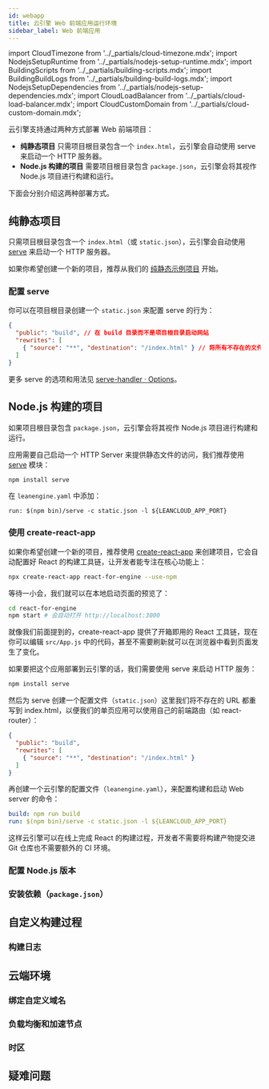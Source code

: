 ```yaml
---
id: webapp
title: 云引擎 Web 前端应用运行环境
sidebar_label: Web 前端应用
---
```


import CloudTimezone from '../_partials/cloud-timezone.mdx';
import NodejsSetupRuntime from '../_partials/nodejs-setup-runtime.mdx';
import BuildingScripts from '../_partials/building-scripts.mdx';
import BuildingBuildLogs from '../_partials/building-build-logs.mdx';
import NodejsSetupDependencies from '../_partials/nodejs-setup-dependencies.mdx';
import CloudLoadBalancer from '../_partials/cloud-load-balancer.mdx';
import CloudCustomDomain from '../_partials/cloud-custom-domain.mdx';

云引擎支持通过两种方式部署 Web 前端项目：

- **纯静态项目** 只需项目根目录包含一个 `index.html`，云引擎会自动使用 serve 来启动一个 HTTP 服务器。
- **Node.js 构建的项目** 需要项目根目录包含 `package.json`，云引擎会将其视作 Node.js 项目进行构建和运行。

下面会分别介绍这两种部署方式。

## 纯静态项目

只需项目根目录包含一个 `index.html`（或 `static.json`），云引擎会自动使用 [serve](https://www.npmjs.com/package/serve) 来启动一个 HTTP 服务器。

如果你希望创建一个新的项目，推荐从我们的 [纯静态示例项目](https://github.com/leancloud/static-getting-started) 开始。

### 配置 serve

你可以在项目根目录创建一个 `static.json` 来配置 serve 的行为：

```json title='static.json'
{
  "public": "build", // 在 build 目录而不是项目根目录启动网站
  "rewrites": [
    { "source": "**", "destination": "/index.html" } // 将所有不存在的文件的请求重定向到 index.html（适用大部分单页面应用）
  ]
}
```

更多 serve 的选项和用法见 [serve-handler · Options](https://github.com/vercel/serve-handler#options)。

## Node.js 构建的项目

如果项目根目录包含 `package.json`，云引擎会将其视作 Node.js 项目进行构建和运行。

应用需要自己启动一个 HTTP Server 来提供静态文件的访问，我们推荐使用 [serve](https://www.npmjs.com/package/serve) 模块：

```sh
npm install serve
```

在 `leanengine.yaml` 中添加：

``` title='leanengine.yaml'
run: $(npm bin)/serve -c static.json -l ${LEANCLOUD_APP_PORT}
```

### 使用 create-react-app

如果你希望创建一个新的项目，推荐使用 [create-react-app](https://create-react-app.dev/) 来创建项目，它会自动配置好 React 的构建工具链，让开发者能专注在核心功能上：

```sh
npx create-react-app react-for-engine --use-npm
```

等待一小会，我们就可以在本地启动页面的预览了：

```sh
cd react-for-engine
npm start # 会自动打开 http://localhost:3000
```

就像我们前面提到的，create-react-app 提供了开箱即用的 React 工具链，现在你可以编辑 `src/App.js` 中的代码，甚至不需要刷新就可以在浏览器中看到页面发生了变化。

如果要把这个应用部署到云引擎的话，我们需要使用 serve 来启动 HTTP 服务：

```sh
npm install serve
```

然后为 serve 创建一个配置文件（`static.json`）这里我们将不存在的 URL 都重写到 index.html，以便我们的单页应用可以使用自己的前端路由（如 react-router）：

```json title='static.json'
{
  "public": "build",
  "rewrites": [
    { "source": "**", "destination": "/index.html" }
  ]
}
```

再创建一个云引擎的配置文件（`leanengine.yaml`），来配置构建和启动 Web server 的命令：

```yaml title='leanengine.yaml'
build: npm run build
run: $(npm bin)/serve -c static.json -l ${LEANCLOUD_APP_PORT}
```

这样云引擎可以在线上完成 React 的构建过程，开发者不需要将构建产物提交进 Git 仓库也不需要额外的 CI 环境。

### 配置 Node.js 版本

<NodejsSetupRuntime />

### 安装依赖（`package.json`）

<NodejsSetupDependencies />

## 自定义构建过程

<BuildingScripts />

### 构建日志

<BuildingBuildLogs />

## 云端环境

### 绑定自定义域名

<CloudCustomDomain />

### 负载均衡和加速节点

<CloudLoadBalancer only='nodejs' noDeprecatedMiddleware={true} noClientIp={true} />

### 时区

<CloudTimezone />

## 疑难问题

